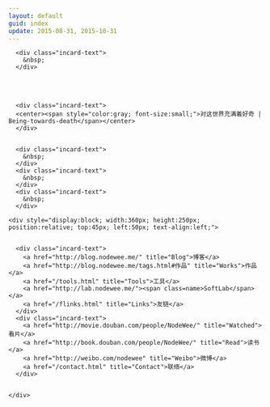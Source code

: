```yaml
---
layout: default
guid: index
update: 2015-08-31, 2015-10-31
---
```


<div id="card01" class="card">

      <div class="incard-text">
        &nbsp;
      </div>
<div class="incard-text">
        &nbsp;
      </div>
<div class="incard-text">
        &nbsp;
      </div>

      <div class="incard-text">
      <center><span style="color:gray; font-size:small;">对这世界充满着好奇 | Being-towards-death</span></center>
      </div>


      <div class="incard-text">
        &nbsp;
      </div>
      <div class="incard-text">
        &nbsp;
      </div>
      <div class="incard-text">
        &nbsp;
      </div>

    <div style="display:block; width:360px; height:250px; position:relative; top:45px; left:50px; text-align:left;">


      <div class="incard-text">
        <a href="http://blog.nodewee.me/" title="Blog">博客</a>
		<a href="http://blog.nodewee.me/tags.html#作品" title="Works">作品</a>
		<a href="/tools.html" title="Tools">工具</a>
        <a href="http://lab.nodewee.me/"><span class=name>SoftLab</span></a>
        <a href="/flinks.html" title="Links">友链</a>
      </div>
      <div class="incard-text">
      	<a href="http://movie.douban.com/people/NodeWee/" title="Watched">看片</a>
      	<a href="http://book.douban.com/people/NodeWee/" title="Read">读书</a>
      	<a href="http://weibo.com/nodewee" title="Weibo">微博</a>
      	<a href="/contact.html" title="Contact">联络</a>
      </div>

      
    </div>
</div>
